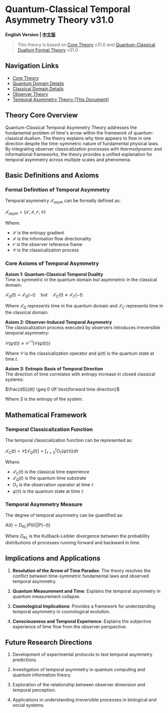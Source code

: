 # Quantum-Classical Temporal Asymmetry Theory v31.0

**English Version | [中文版](formal_theory_temporal_asymmetry.md)**

> This theory is based on [Core Theory](../core_en.md) v31.0 and [Quantum-Classical Dualism Formal Theory](../formal_theory_core_en.md) v31.0

## Navigation Links
- [Core Theory](../formal_theory_core_en.md)
- [Quantum Domain Details](formal_theory_quantum_domain_en.md)
- [Classical Domain Details](formal_theory_classical_domain_en.md)
- [Observer Theory](formal_theory_observer_en.md)
- [Temporal Asymmetry Theory (This Document)](formal_theory_temporal_asymmetry_en.md)

## Theory Core Overview

Quantum-Classical Temporal Asymmetry Theory addresses the fundamental problem of time's arrow within the framework of quantum-classical dualism. The theory explains why time appears to flow in one direction despite the time-symmetric nature of fundamental physical laws. By integrating observer classicalization processes with thermodynamic and informational frameworks, the theory provides a unified explanation for temporal asymmetry across multiple scales and phenomena.

## Basic Definitions and Axioms

### Formal Definition of Temporal Asymmetry

Temporal asymmetry $`\mathcal{T}_{asym}`$ can be formally defined as:

$`\mathcal{T}_{asym} = (\mathcal{S}, \mathcal{I}, \mathcal{O}, \mathcal{C})`$

Where:
- $`\mathcal{S}`$ is the entropy gradient
- $`\mathcal{I}`$ is the information flow directionality
- $`\mathcal{O}`$ is the observer reference frame
- $`\mathcal{C}`$ is the classicalization process

### Core Axioms of Temporal Asymmetry

**Axiom 1: Quantum-Classical Temporal Duality**  
Time is symmetric in the quantum domain but asymmetric in the classical domain:

$`\mathcal{T}_Q(t) = \mathcal{T}_Q(-t) \quad \text{but} \quad \mathcal{T}_C(t) \neq \mathcal{T}_C(-t)`$

Where $`\mathcal{T}_Q`$ represents time in the quantum domain and $`\mathcal{T}_C`$ represents time in the classical domain.

**Axiom 2: Observer-Induced Temporal Asymmetry**  
The classicalization process executed by observers introduces irreversible temporal asymmetry:

$`\mathcal{C}(\psi(t)) \neq \mathcal{C}^{-1}(\mathcal{C}(\psi(t)))`$

Where $`\mathcal{C}`$ is the classicalization operator and $`\psi(t)`$ is the quantum state at time $`t`$.

**Axiom 3: Entropic Basis of Temporal Direction**  
The direction of time correlates with entropy increase in closed classical systems:

$`\frac{dS}{dt} \geq 0 \iff \text{forward time direction}`$

Where $`S`$ is the entropy of the system.

## Mathematical Framework

### Temporal Classicalization Function

The temporal classicalization function can be represented as:

$`\mathcal{T}_C(t) = \mathcal{C}[\mathcal{T}_Q(t)] = \int_{\tau=0}^{t} O_\tau(\psi(\tau)) d\tau`$

Where:
- $`\mathcal{T}_C(t)`$ is the classical time experience
- $`\mathcal{T}_Q(t)`$ is the quantum time substrate
- $`O_\tau`$ is the observation operator at time $`\tau`$
- $`\psi(\tau)`$ is the quantum state at time $`\tau`$

### Temporal Asymmetry Measure

The degree of temporal asymmetry can be quantified as:

$`A(t) = D_{KL}(P(t)||P(-t))`$

Where $`D_{KL}`$ is the Kullback-Leibler divergence between the probability distributions of processes running forward and backward in time.

## Implications and Applications

1. **Resolution of the Arrow of Time Paradox**: The theory resolves the conflict between time-symmetric fundamental laws and observed temporal asymmetry.

2. **Quantum Measurement and Time**: Explains the temporal asymmetry in quantum measurement collapse.

3. **Cosmological Implications**: Provides a framework for understanding temporal asymmetry in cosmological evolution.

4. **Consciousness and Temporal Experience**: Explains the subjective experience of time flow from the observer perspective.

## Future Research Directions

1. Development of experimental protocols to test temporal asymmetry predictions.

2. Investigation of temporal asymmetry in quantum computing and quantum information theory.

3. Exploration of the relationship between observer dimension and temporal perception.

4. Applications in understanding irreversible processes in biological and social systems. 